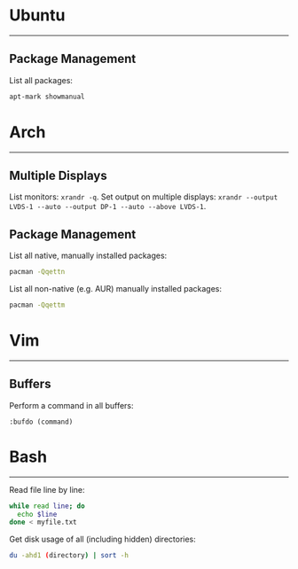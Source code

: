# Ubuntu
--------------------------------------------------

## Package Management

List all packages: 
```bash
apt-mark showmanual
```

# Arch
--------------------------------------------------

## Multiple Displays
List monitors: `xrandr -q`. Set output on multiple displays: `xrandr --output LVDS-1 --auto --output DP-1 --auto --above LVDS-1`.

## Package Management
List all native, manually installed packages:
```bash
pacman -Qqettn
```

List all non-native (e.g. AUR) manually installed packages:
```bash
pacman -Qqettm
```
# Vim
--------------------------------------------------

## Buffers
Perform a command in all buffers:
```vim
:bufdo (command)
```

# Bash
--------------------------------------------------
Read file line by line:
```bash
while read line; do
  echo $line
done < myfile.txt
```


Get disk usage of all (including hidden) directories:
```bash
du -ahd1 (directory) | sort -h
```
